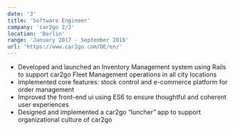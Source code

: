 ```yaml
---
date: '3'
title: 'Software Engineer'
company: 'car2go 2/2'
location: 'Berlin'
range: 'January 2017 - September 2018'
url: 'https://www.car2go.com/DE/en/'
---
```


- Developed and launched an Inventory Management system using Rails to support car2go Fleet Management operations in all city locations
- Implemented core features: stock control and e-commerce platform for order management
- Improved the front-end ui using ES6 to ensure thoughtful and coherent user experiences
- Designed and implemented a car2go “luncher” app to support organizational culture of car2go
